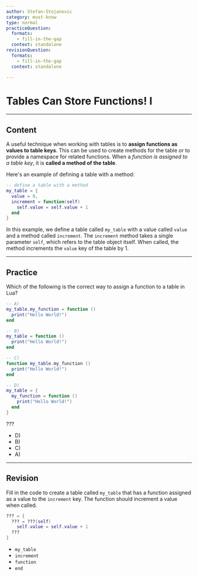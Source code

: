 ```yaml
---
author: Stefan-Stojanovic
category: must-know
type: normal
practiceQuestion:
  formats:
    - fill-in-the-gap
  context: standalone
revisionQuestion:
  formats:
    - fill-in-the-gap
  context: standalone

---
```


# Tables Can Store Functions! I

---
## Content

A useful technique when working with tables is to **assign functions as values to table keys**. This can be used to create methods for the table or to provide a namespace for related functions. When a *function is assigned to a table key*, it is **called a method of the table**.

Here's an example of defining a table with a method:
```lua
-- define a table with a method
my_table = {
  value = 0,
  increment = function(self)
    self.value = self.value + 1
  end
}
```

In this example, we define a table called `my_table` with a value called `value` and a method called `increment`. The `increment` method takes a single parameter `self`, which refers to the table object itself. When called, the method increments the `value` key of the table by 1.

---

## Practice

Which of the following is the correct way to assign a function to a table in Lua?

```lua
-- A)
my_table.my_function = function () 
  print("Hello World!") 
end

-- B)
my_table = function () 
  print("Hello World!") 
end

-- C)
function my_table.my_function () 
  print("Hello World!") 
end

-- D)
my_table = { 
  my_function = function () 
    print("Hello World!") 
  end 
}
```

???

- D)
- B)
- C)
- A)

---
## Revision

Fill in the code to create a table called `my_table` that has a function assigned as a value to the `increment` key. The function should increment a value when called.
```lua
??? = {
  ??? = ???(self)
    self.value = self.value + 1
  ???
}
```

- `my_table`
- `increment`
- `function`
- `end`